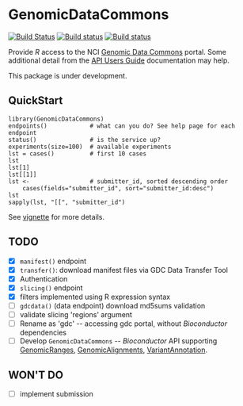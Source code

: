 # GenomicDataCommons

[![Build Status](https://travis-ci.org/seandavi/GenomicDataCommons.svg?branch=master)](https://travis-ci.org/seandavi/GenomicDataCommons)
[![Build status](https://ci.appveyor.com/api/projects/status/2jy3whdaw6dd18fk?svg=true)](https://ci.appveyor.com/project/seandavi/genomicdatacommons)
[![Build status](https://ci.appveyor.com/api/projects/status/2jy3whdaw6dd18fk/branch/develop?svg=true)](https://ci.appveyor.com/project/seandavi/genomicdatacommons/branch/develop)



Provide _R_ access to the NCI [Genomic Data Commons][] portal. Some
additional detail from the [API Users Guide][] documentation may help.

This package is under development.

## QuickStart

```{r}
library(GenomicDataCommons)
endpoints()            # what can you do? See help page for each endpoint
status()               # is the service up?
experiments(size=100)  # available experiments
lst = cases()          # first 10 cases
lst
lst[1]
lst[[1]]
lst <-                 # submitter_id, sorted descending order
    cases(fields="submitter_id", sort="submitter_id:desc")
lst
sapply(lst, "[[", "submitter_id")
```

See [vignette](https://github.com/Bioconductor/GenomicDataCommons/blob/master/vignettes/overview.Rmd) for more details.


## TODO

- [x] `manifest()` endpoint
- [x] `transfer()`: download manifest files via GDC Data Transfer Tool
- [x] Authentication
- [x] `slicing()` endpoint
- [x] filters implemented using R expression syntax
- [ ] `gdcdata()` (data endpoint) download md5sums validation
- [ ] validate slicing 'regions' argument
- [ ] Rename as 'gdc' -- accessing gdc portal, without _Bioconductor_
  dependencies
- [ ] Develop `GenomicDataCommons` -- _Bioconductor_ API supporting
  [GenomicRanges][], [GenomicAlignments][], [VariantAnnotation][].

## WON'T DO

- [ ] implement submission

[Genomic Data Commons]: https://gdc-portal.nci.nih.gov/
[API Users Guide]: https://gdc-docs.nci.nih.gov/API/Users_Guide/Getting_Started/
[GenomicRanges]: https://bioconductor.org/packages/GenomicRanges
[GenomicAlignments]: https://bioconductor.org/packages/GenomicAlignments
[VariantAnnotation]: https://bioconductor.org/packages/VariantAnnotation
[authentication token]: https://docs.gdc.cancer.gov/Data_Portal/Users_Guide/Authentication/
